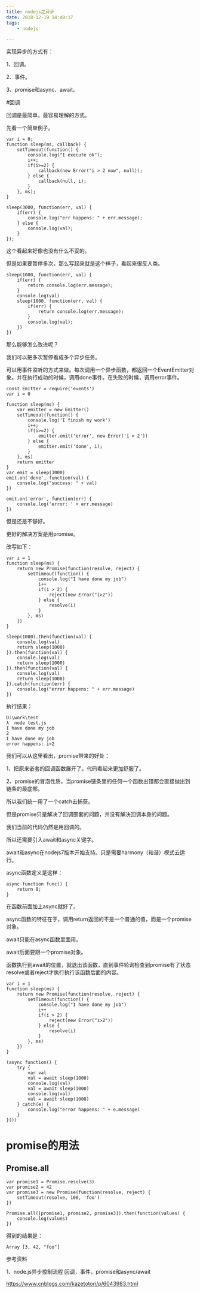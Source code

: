 ```yaml
---
title: nodejs之异步
date: 2018-12-19 14:49:17
tags:
	- nodejs

---
```




实现异步的方式有：

1、回调。

2、事件。

3、promise和async、await。

#回调

回调是最简单，最容易理解的方式。

先看一个简单例子。

```
var i = 0;
function sleep(ms, callback) {
	setTimeout(function() {
		console.log("I execute ok");
		i++;
		if(i>=2) {
			callback(new Error("i > 2 now", null));
		} else {
			callback(null, i);
		}
	}, ms);
}

sleep(3000, function(err, val) {
	if(err) {
		console.log("err happens: " + err.message);
	} else {
		console.log(val);
	}
});
```

这个看起来好像也没有什么不妥的。

但是如果要暂停多次，那么写起来就是这个样子，看起来很反人类。

```
sleep(1000, function(err, val) {
	if(err) {
		return console.log(err.message);
	}
	console.log(val)
	sleep(1000, function(err, val) {
		if(err) {
			return console.log(err.message);
		}
		console.log(val);
	})
})
```

那么能够怎么改进呢？

我们可以把多次暂停看成多个异步任务。

可以用事件监听的方式来做。每次调用一个异步函数，都返回一个EventEmitter对象。并在执行成功的时候，调用done事件。在失败的时候，调用error事件。

```
const Emitter = require('events')
var i = 0

function sleep(ms) {
	var emitter = new Emitter()
	setTimeout(function() {
		console.log('I finish my work')
		i++;
		if(i>=2) {
			emitter.emit('error', new Error('i > 2'))
		} else {
			emitter.emit('done', i);
		}
	}, ms)
	return emitter
}
var emit = sleep(3000)
emit.on('done', function(val) {
	console.log("success: " + val)
})

emit.on('error', function(err) {
	console.log('error: ' + err.message)
})
```

但是还是不够好。

更好的解决方案是用promise。

改写如下：

```
var i = 1
function sleep(ms) {
	return new Promise(function(resolve, reject) {
		setTimeout(function() {
			console.log("I have done my job")
			i++
			if(i > 2) {
				reject(new Error("i>2"))
			} else {
				resolve(i)
			}
		}, ms)
	})
}

sleep(1000).then(function(val) {
	console.log(val)
	return sleep(1000)
}).then(function(val) {
	console.log(val)
	return sleep(1000)
}).then(function(val) {
	console.log(val)
	return sleep(1000)
}).catch(function(err) {
	console.log("error happens: " + err.message)
})

```

执行结果：

```
D:\work\test
λ  node test.js
I have done my job
2
I have done my job
error happens: i>2
```

我们可以从这里看出，promise带来的好处：

1、把原来嵌套的回调函数展开了。代码看起来更加舒服了。

2、promise的冒泡性质，当promise链条里的任何一个函数出错都会直接抛出到链条的最底部。

所以我们统一用了一个catch去捕获。



但是promise只是解决了回调嵌套的问题，并没有解决回调本身的问题。

我们当前的代码仍然是用回调的。

所以还需要引入await和async关键字。

await和async在nodejs7版本开始支持。只是需要harmony（和谐）模式去运行。



async函数定义是这样：

```
async function func() {
    return 0;
}
```

在函数前面加上async就好了。

async函数的特征在于，调用return返回的不是一个普通的值，而是一个promise对象。

await只能在async函数里面用。

await后面要跟一个promise对象。

函数执行到await的位置，就退出该函数，直到事件轮询检查到promise有了状态resolve或者reject才执行执行该函数后面的内容。

```
var i = 1
function sleep(ms) {
	return new Promise(function(resolve, reject) {
		setTimeout(function() {
			console.log("I have done my job")
			i++
			if(i > 2) {
				reject(new Error("i>2"))
			} else {
				resolve(i)
			}
		}, ms)
	})
}

(async function() {
	try {
		var val
		val = await sleep(1000)
		console.log(val)
		val = await sleep(1000)
		console.log(val)
		val = await sleep(1000)
	} catch(e) {
		console.log("error happens: " + e.message)
	}
}())

```



# promise的用法

## Promise.all

```
var promise1 = Promise.resolve(3)
var promise2 = 42
var promise3 = new Promise(function(resolve, reject) {
	setTimeout(resolve, 100, 'foo')
})

Promise.all([promise1, promise2, promise3]).then(function(values) {
	console.log(values)
})

```

得到的结果是：

```
Array [3, 42, "foo"]
```



参考资料

1、node.js异步控制流程 回调，事件，promise和async/await

https://www.cnblogs.com/kazetotori/p/6043983.html


